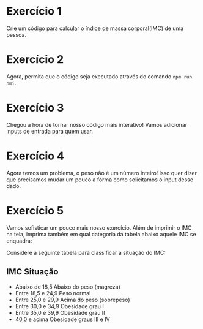 # Exercício 1

Crie um código para calcular o índice de massa corporal(IMC) de uma pessoa.

# Exercício 2

Agora, permita que o código seja executado através do comando `npm run bmi`.

# Exercício 3

Chegou a hora de tornar nosso código mais interativo! Vamos adicionar inputs de entrada para quem usar.

# Exercício 4

Agora temos um problema, o peso não é um número inteiro! Isso quer dizer que precisamos mudar um pouco a forma como solicitamos o input desse dado.

# Exercício 5

Vamos sofisticar um pouco mais nosso exercício. Além de imprimir o IMC na tela, imprima também em qual categoria da tabela abaixo aquele IMC se enquadra:

Considere a seguinte tabela para classificar a situação do IMC:

## IMC	Situação
- Abaixo de 18,5	Abaixo do peso (magreza)
- Entre 18,5 e 24,9	Peso normal
- Entre 25,0 e 29,9	Acima do peso (sobrepeso)
- Entre 30,0 e 34,9	Obesidade grau I
- Entre 35,0 e 39,9	Obesidade grau II
- 40,0 e acima	Obesidade graus III e IV
